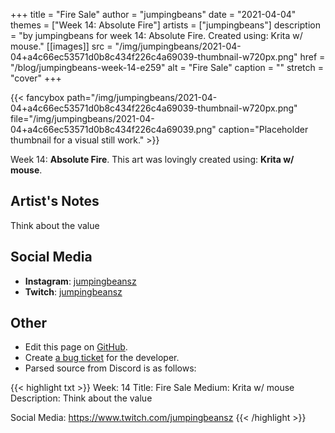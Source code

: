 +++
title =       "Fire Sale"
author =      "jumpingbeans"
date =        "2021-04-04"
themes =      ["Week 14: Absolute Fire"]
artists =     ["jumpingbeans"]
description = "by jumpingbeans for week 14: Absolute Fire. Created using: Krita w/ mouse."
[[images]]
      src = "/img/jumpingbeans/2021-04-04+a4c66ec53571d0b8c434f226c4a69039-thumbnail-w720px.png"
      href = "/blog/jumpingbeans-week-14-e259"
      alt = "Fire Sale"
      caption = ""
      stretch = "cover"
+++

{{< fancybox path="/img/jumpingbeans/2021-04-04+a4c66ec53571d0b8c434f226c4a69039-thumbnail-w720px.png" file="/img/jumpingbeans/2021-04-04+a4c66ec53571d0b8c434f226c4a69039.png" caption="Placeholder thumbnail for a visual still work." >}}


Week 14: **Absolute Fire**. This art was lovingly created using: **Krita w/ mouse**.

## Artist's Notes

Think about the value

## Social Media

- **Instagram**: <a href='https://instagram.com/jumpingbeansz' target='_blank'>jumpingbeansz</a>
- **Twitch**: <a href='https://twitch.tv/jumpingbeansz' target='_blank'>jumpingbeansz</a>

## Other

- Edit this page on [GitHub](https://github.com/teaminkling/web-refresh/edit/main/content/blog/jumpingbeans-week-14-e259.md).
- Create [a bug ticket](https://github.com/teaminkling/web-refresh/issues/new?assignees=&labels=bug&template=problem-report.md&title=) for the developer.
- Parsed source from Discord is as follows:

{{< highlight txt >}}
Week: 14
Title:  Fire Sale 
Medium: Krita w/ mouse
Description: Think about the value

Social Media: https://www.twitch.com/jumpingbeansz
{{< /highlight >}}